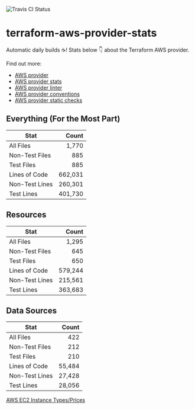 ![Travis CI Status](https://travis-ci.org/YakDriver/terraform-aws-provider-stats.svg?branch=main)
# terraform-aws-provider-stats

Automatic daily builds :coffee:! Stats below :point_down: about the Terraform AWS provider.

Find out more:
* [AWS provider](https://github.com/terraform-providers/terraform-provider-aws)
* [AWS provider stats](https://github.com/YakDriver/terraform-aws-provider-stats)
* [AWS provider linter](https://github.com/terraform-providers/terraform-provider-aws/tree/master/awsproviderlint)
* [AWS provider conventions](https://github.com/YakDriver/terraform-aws-conventions)
* [AWS provider static checks](https://github.com/YakDriver/terraform-aws-provider-static-checks)



## Everything (For the Most Part)

|  Stat  |  Count  |
| ------------- | -------------: |
|  All Files  |  1,770  |
|  Non-Test Files  |  885  |
|  Test Files  |  885  |
|  Lines of Code  |  662,031  |
|  Non-Test Lines  |  260,301  |
|  Test Lines  |  401,730  |



## Resources

|  Stat  |  Count  |
| ------------- | -------------: |
|  All Files  |  1,295  |
|  Non-Test Files  |  645  |
|  Test Files  |  650  |
|  Lines of Code  |  579,244  |
|  Non-Test Lines  |  215,561  |
|  Test Lines  |  363,683  |



## Data Sources

|  Stat  |  Count  |
| ------------- | -------------: |
|  All Files  |  422  |
|  Non-Test Files  |  212  |
|  Test Files  |  210  |
|  Lines of Code  |  55,484  |
|  Non-Test Lines  |  27,428  |
|  Test Lines  |  28,056  |




[AWS EC2 Instance Types/Prices](https://github.com/YakDriver/aws-ec2-instance-types)
